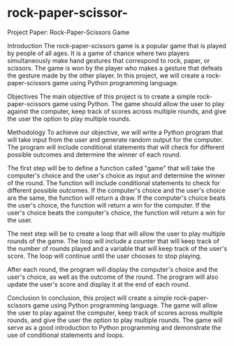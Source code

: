 # rock-paper-scissor-
Project Paper: Rock-Paper-Scissors Game

Introduction
The rock-paper-scissors game is a popular game that is played by people of all ages. It is a game of chance where two players simultaneously make hand gestures that correspond to rock, paper, or scissors. The game is won by the player who makes a gesture that defeats the gesture made by the other player. In this project, we will create a rock-paper-scissors game using Python programming language.

Objectives
The main objective of this project is to create a simple rock-paper-scissors game using Python. The game should allow the user to play against the computer, keep track of scores across multiple rounds, and give the user the option to play multiple rounds.

Methodology
To achieve our objective, we will write a Python program that will take input from the user and generate random output for the computer. The program will include conditional statements that will check for different possible outcomes and determine the winner of each round.

The first step will be to define a function called "game" that will take the computer's choice and the user's choice as input and determine the winner of the round. The function will include conditional statements to check for different possible outcomes. If the computer's choice and the user's choice are the same, the function will return a draw. If the computer's choice beats the user's choice, the function will return a win for the computer. If the user's choice beats the computer's choice, the function will return a win for the user.

The next step will be to create a loop that will allow the user to play multiple rounds of the game. The loop will include a counter that will keep track of the number of rounds played and a variable that will keep track of the user's score. The loop will continue until the user chooses to stop playing.

After each round, the program will display the computer's choice and the user's choice, as well as the outcome of the round. The program will also update the user's score and display it at the end of each round.

Conclusion
In conclusion, this project will create a simple rock-paper-scissors game using Python programming language. The game will allow the user to play against the computer, keep track of scores across multiple rounds, and give the user the option to play multiple rounds. The game will serve as a good introduction to Python programming and demonstrate the use of conditional statements and loops.
